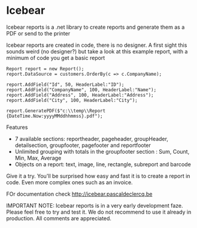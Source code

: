 # Icebear
Icebear reports is a .net library to create reports and generate them as a PDF or send to the printer

Icebear reports are created in code, there is no designer. A first sight this sounds weird (no designer?) but take a look at this example report, with a minimum of code you get a basic report

    Report report = new Report();
    report.DataSource = customers.OrderBy(c => c.CompanyName);

    report.AddField("Id", 50, HeaderLabel:"ID");
    report.AddField("CompanyName", 100, HeaderLabel:"Name");
    report.AddField("Address", 100, HeaderLabel:"Address");
    report.AddField("City", 100, HeaderLabel:"City");

    report.GeneratePDF($"c:\\temp\\Report {DateTime.Now:yyyyMMddhhmmss}.pdf");
    
Features
- 7 available sections: reportheader, pageheader, groupHeader, detailsection, groupfooter, pagefooter and reportfooter
- Unlimited grouping with totals in the groupfooter section : Sum, Count, Min, Max, Average
- Objects on a report: text, image, line, rectangle, subreport and barcode

Give it a try. You'll be surprised how easy and fast it is to create a report in code. Even more complex ones such as an invoice.

FOr documentation check http://icebear.pascaldeclercq.be

IMPORTANT NOTE: Icebear reports is in a very early development faze. Please feel free to try and test it. We do not recommend to use it already in production.
All comments are appreciated.

